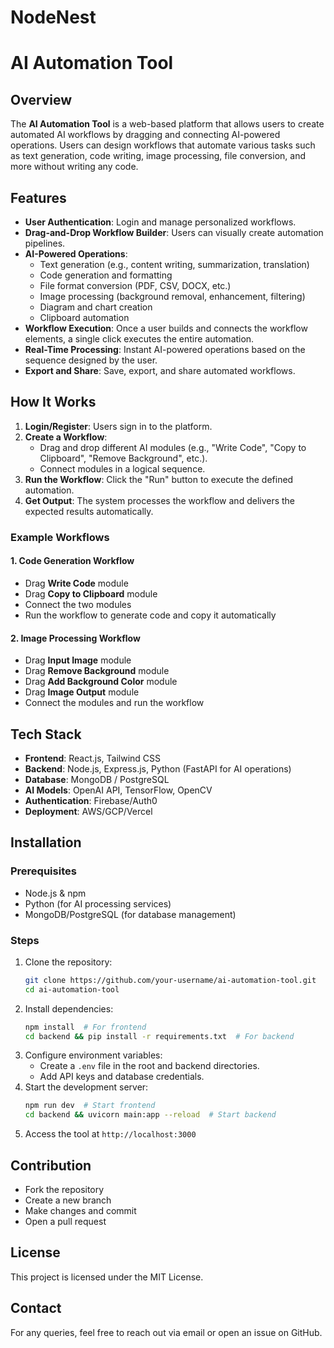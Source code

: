 # NodeNest
# AI Automation Tool

## Overview
The **AI Automation Tool** is a web-based platform that allows users to create automated AI workflows by dragging and connecting AI-powered operations. Users can design workflows that automate various tasks such as text generation, code writing, image processing, file conversion, and more without writing any code.

## Features
- **User Authentication**: Login and manage personalized workflows.
- **Drag-and-Drop Workflow Builder**: Users can visually create automation pipelines.
- **AI-Powered Operations**:
  - Text generation (e.g., content writing, summarization, translation)
  - Code generation and formatting
  - File format conversion (PDF, CSV, DOCX, etc.)
  - Image processing (background removal, enhancement, filtering)
  - Diagram and chart creation
  - Clipboard automation
- **Workflow Execution**: Once a user builds and connects the workflow elements, a single click executes the entire automation.
- **Real-Time Processing**: Instant AI-powered operations based on the sequence designed by the user.
- **Export and Share**: Save, export, and share automated workflows.

## How It Works
1. **Login/Register**: Users sign in to the platform.
2. **Create a Workflow**:
   - Drag and drop different AI modules (e.g., "Write Code", "Copy to Clipboard", "Remove Background", etc.).
   - Connect modules in a logical sequence.
3. **Run the Workflow**: Click the "Run" button to execute the defined automation.
4. **Get Output**: The system processes the workflow and delivers the expected results automatically.

### Example Workflows
#### 1. **Code Generation Workflow**
- Drag **Write Code** module
- Drag **Copy to Clipboard** module
- Connect the two modules
- Run the workflow to generate code and copy it automatically

#### 2. **Image Processing Workflow**
- Drag **Input Image** module
- Drag **Remove Background** module
- Drag **Add Background Color** module
- Drag **Image Output** module
- Connect the modules and run the workflow

## Tech Stack
- **Frontend**: React.js, Tailwind CSS
- **Backend**: Node.js, Express.js, Python (FastAPI for AI operations)
- **Database**: MongoDB / PostgreSQL
- **AI Models**: OpenAI API, TensorFlow, OpenCV
- **Authentication**: Firebase/Auth0
- **Deployment**: AWS/GCP/Vercel

## Installation
### Prerequisites
- Node.js & npm
- Python (for AI processing services)
- MongoDB/PostgreSQL (for database management)

### Steps
1. Clone the repository:
   ```bash
   git clone https://github.com/your-username/ai-automation-tool.git
   cd ai-automation-tool
   ```
2. Install dependencies:
   ```bash
   npm install  # For frontend
   cd backend && pip install -r requirements.txt  # For backend
   ```
3. Configure environment variables:
   - Create a `.env` file in the root and backend directories.
   - Add API keys and database credentials.
4. Start the development server:
   ```bash
   npm run dev  # Start frontend
   cd backend && uvicorn main:app --reload  # Start backend
   ```
5. Access the tool at `http://localhost:3000`

## Contribution
- Fork the repository
- Create a new branch
- Make changes and commit
- Open a pull request

## License
This project is licensed under the MIT License.

## Contact
For any queries, feel free to reach out via email or open an issue on GitHub.
